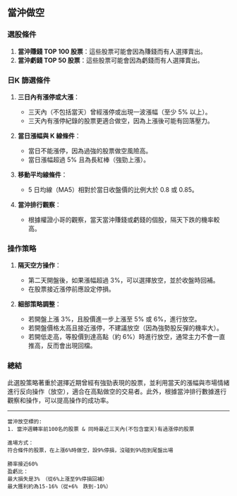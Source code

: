 ## 當沖做空　


### 選股條件

1. **當沖賺錢 TOP 100 股票**：這些股票可能會因為賺錢而有人選擇賣出。
2. **當沖虧錢 TOP 50 股票**：這些股票可能會因為虧錢而有人選擇賣出。

### 日K 篩選條件

1. **三日內有漲停或大漲**：  
   - 三天內（不包括當天）曾經漲停或出現一波漲幅（至少 5% 以上）。  
   - 三天內有漲停紀錄的股票更適合做空，因為上漲後可能有回落壓力。  

2. **當日漲幅與 K 線條件**：  
   - 當日不能漲停，因為過強的股票做空風險高。  
   - 當日漲幅超過 5% 且為長紅棒（強勁上漲）。  

3. **移動平均線條件**：  
   - 5 日均線（MA5）相對於當日收盤價的比例大於 0.8 或 0.85。  

4. **當沖排行觀察**：  
   - 根據權證小哥的觀察，當天當沖賺錢或虧錢的個股，隔天下跌的機率較高。

### 操作策略

1. **隔天空方操作**：  
   - 第二天開盤後，如果漲幅超過 3%，可以選擇放空，並於收盤時回補。  
   - 在股票接近漲停前應設定停損。  

2. **細部策略調整**：  
   - 若開盤上漲 3%，且股價進一步上漲至 5% 或 6%，進行放空。  
   - 若開盤價格太高且接近漲停，不建議放空（因為強勢股反彈的機率大）。  
   - 若開低走高，等股價到達高點（約 6%）時進行放空，通常主力不會一直推高，反而會出現回檔。  

### 總結

此選股策略著重於選擇近期曾經有強勁表現的股票，並利用當天的漲幅與市場情緒進行反向操作（放空），適合在高點做空的交易者。此外，根據當沖排行數據進行觀察和操作，可以提高操作的成功率。


---
```
當沖放空標的:
1. 當沖週轉率前100名的股票 & 同時最近三天內(不包含當天)有過漲停的股票 

進場方式：
符合條件的股票，在上漲6%時做空，設9%停損，沒碰到9%抱到尾盤出場

勝率接近60%
盈虧比：
最大損失是3%　（從6%上漲至9%停損回補）
最大獲利約為15-16%（從+6%　跌到-10%）
```
